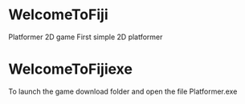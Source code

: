 # WelcomeToFiji
Platformer 2D game
First simple 2D platformer
# WelcomeToFijiexe
To launch the game download folder and open the file Platformer.exe
